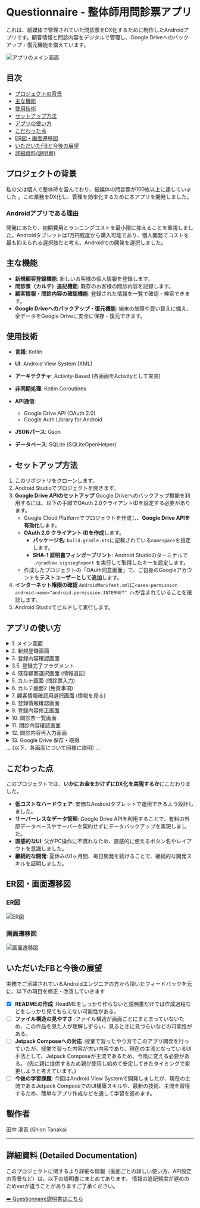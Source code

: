 # Questionnaire - 整体師用問診票アプリ

これは、紙媒体で管理されていた問診票をDX化するために制作したAndroidアプリです。顧客情報と問診内容をデジタルで管理し、Google Driveへのバックアップ・復元機能を備えています。


![アプリのメイン画面](https://github.com/user-attachments/assets/1a413eca-8144-4892-8411-db7d05eea408)

## 目次
- [プロジェクトの背景](#プロジェクトの背景)
- [主な機能](#主な機能)
- [使用技術](#使用技術)
- [セットアップ方法](#セットアップ方法)
- [アプリの使い方](#アプリの使い方)
- [こだわった点](#こだわった点)
- [ER図・画面遷移図](#er図画面遷移図)
- [いただいたFBと今後の展望](#いただいたfbと今後の展望)
- [詳細資料(説明書)](#詳細資料 (Detailed Documentation))

## プロジェクトの背景
私の父は個人で整体師を営んでおり、紙媒体の問診票が100枚以上に達していました 。この業務をDX化し、管理を効率化するために本アプリを開発しました。

### Androidアプリである理由
開発にあたり、初期費用とランニングコストを最小限に抑えることを重視しました。Androidタブレットは1万円程度から購入可能であり、個人開発でコストを最も抑えられる選択肢だと考え、Androidでの開発を選択しました。

## 主な機能
- **新規顧客登録機能**: 新しいお客様の個人情報を登録します。
- **問診票（カルテ）追記機能**: 既存のお客様の問診内容を記録します。
- **顧客情報・問診内容の確認機能**: 登録された情報を一覧で確認・検索できます。
- **Google Driveへのバックアップ・復元機能**: 端末の故障や買い替えに備え、全データをGoogle Driveに安全に保存・復元できます。

## 使用技術
- **言語**: Kotlin
- **UI**: Android View System (XML)
- **アーキテクチャ**: Activity-Based (各画面をActivityとして実装)
- **非同期処理**: Kotlin Coroutines
- **API通信**:
  - Google Drive API (OAuth 2.0)
  - Google Auth Library for Android
- **JSONパース**: Gson
- **データベース**: SQLite (SQLiteOpenHelper)

- ## セットアップ方法
1. このリポジトリをクローンします。
2. Android Studioでプロジェクトを開きます。
3. **Google Drive APIのセットアップ**
   Google Driveへのバックアップ機能を利用するには、以下の手順でOAuth 2.0クライアントIDを設定する必要があります。
   - Google Cloud Platformでプロジェクトを作成し、**Google Drive APIを有効化**します。
   - **OAuth 2.0 クライアント IDを作成**します。
     - **パッケージ名**: `build.gradle.kts`に記載されている`namespace`を指定します。
     - **SHA-1 証明書フィンガープリント**: Android Studioのターミナルで `./gradlew signingReport` を実行して取得したキーを設定します。
   - 作成したプロジェクトの「OAuth同意画面」で、ご自身のGoogleアカウントを**テストユーザーとして追加**します。
4. **インターネット権限の確認**
  `AndroidManifest.xml`に`<uses-permission android:name="android.permission.INTERNET" />`が含まれていることを確認します。
5. Android Studioでビルドして実行します。

## アプリの使い方

<details>
<summary>1. メイン画面</summary>

![メイン画面](https://github.com/user-attachments/assets/1a413eca-8144-4892-8411-db7d05eea408)

- **新規登録**: 新しいお客様の情報を入力する画面（新規登録画面）へ遷移します。
- **情報追記**: 既存のお客様を選択し、問診票を記入する画面（既存顧客選択画面）へ遷移します。
- **情報を見る**: 登録されているお客様の情報を確認する画面（顧客情報確認用選択画面）へ遷移します。
- **GoogleDriveに保存/取得ボタン**: 全データをGoogle Driveへバックアップ、または復元します。

</details>

<details>
<summary>2. 新規登録画面</summary>

![新規登録画面](https://github.com/user-attachments/assets/1c5a0c6c-a101-4812-843b-337b267a1a97)

お客様の個人情報を入力します。

- **クリア**: 入力項目をすべてリセットします。
- **確認画面へ**: 入力内容を確認する画面（登録内容確認画面）へ遷移します。

</details>

<details>
<summary>3. 登録内容確認画面</summary>

![登録内容確認画面](https://github.com/user-attachments/assets/93917a2b-3bb4-478c-a947-ef9ff3597378)

新規登録、または情報更新時に入力した内容の最終確認を行います。

- **登録/更新**: 入力内容をデータベースに保存します。保存後、問診票を続けて入力するか、トップ画面に戻るかを選択するダイアログが表示されます。
- **キャンセル**: 入力内容を破棄し、前の画面に戻ります。

</details>

<details>
<summary>3.5. 登録完了フラグメント</summary>

![登録完了フラグメント](https://github.com/user-attachments/assets/c68a4192-35f1-460f-90e4-9646bda316c7)

- **トップ画面へ戻る**
保存し、トップに戻る場合はこのボタンを押下(メイン画面に遷移)

- **カルテへ**
保存した情報を持って、カルテ画面にそのまま移動(カルテ画面に遷移)

</details>

<details>
<summary>4. 既存顧客選択画面 (情報追記)</summary>

![既存顧客選択画面](https://github.com/user-attachments/assets/a7165937-27f1-4162-aa7f-383879587bb8)

メイン画面の「情報追記」から遷移します。問診票を記入したいお客様を一覧から選択します。フリガナやIDで検索することも可能です。

</details>

<details>
<summary>5. カルテ画面 (問診票入力)</summary>

![カルテ画面](https://github.com/user-attachments/assets/8e90db63-42b9-49b8-94dc-f0b668c68635)

お客様の症状などをヒアリングしながら入力します。すべての必須項目を入力すると「次の画面へ」ボタンが押せるようになります。

</details>

<details>
<summary>6. カルテ画面2 (免責事項)</summary>

![カルテ画面2](https://github.com/user-attachments/assets/52180b30-9687-4c13-9457-a82646d143ea)

免責事項を確認後、同意のチェックボックスにチェックを入れると「確認画面へ」ボタンが押せるようになります。

</details>

<details>
<summary>7. 顧客情報確認用選択画面 (情報を見る)</summary>

![顧客情報確認用選択画面](https://github.com/user-attachments/assets/44f64aa6-17cc-4259-b25a-7912970d7cc1)

メイン画面の「情報を見る」から遷移します。登録されているお客様の一覧が表示されます。確認したいお客様を選択すると、登録情報確認画面へ遷移します。

</details>

<details>
<summary>8. 登録情報確認画面</summary>

![登録情報確認画面](https://github.com/user-attachments/assets/2117cb16-3917-4788-b985-90a96b7259fc)

選択したお客様の登録情報が表示されます。

- **再登録**: 情報を修正するための画面（登録内容修正画面）へ遷移します。
- **戻る**: 前の選択画面に戻ります。
- **問診票**: このお客様の過去の問診票一覧画面へ遷移します。

</details>

<details>
<summary>9. 登録内容修正画面</summary>

![登録内容修正画面](https://github.com/user-attachments/assets/your-re-enter-customer-image.png) 既存の顧客情報が入力された状態で表示されます。内容を修正し、「確認画面へ」ボタンを押すと、登録内容確認画面へ遷移して更新を完了できます。

</details>

<details>
<summary>10. 問診票一覧画面</summary>

![問診票一覧画面](https://github.com/user-attachments/assets/your-question-list-image.png) 特定のお客様の、過去の問診票が日付順に一覧表示されます。確認したい問診票をタップすると、その詳細画面へ遷移します。

</details>

<details>
<summary>11. 問診内容確認画面</summary>

![問診内容確認画面](https://github.com/user-attachments/assets/your-question-confirm-image.png) 選択した問診票の回答内容がすべて表示されます。

- **再入力**: 内容を修正するための画面（問診内容再入力画面）へ遷移します。
- **戻る**: 前の問診票一覧画面に戻ります。

</details>

<details>
<summary>12. 問診内容再入力画面</summary>

![問診内容再入力画面](https://github.com/user-attachments/assets/your-re-questionnaire-image.png) 既存の回答が入力された状態で表示されます。内容を修正し、次の画面で同意にチェックを入れると、問診内容が更新されます。

</details>

<details>
<summary>13. Google Drive 保存・取得</summary>

![保存・取得ボタン後](https://github.com/user-attachments/assets/9c1b1abf-cf3d-483c-bd36-c0006e941dc1)

「GoogleDriveに保存」または「GoogleDriveから取得」ボタンを押すと、Googleアカウントの選択画面が表示されます。アカウントを選択して認証を行うことで、データのバックアップ・復元が実行されます。

</details>
... (以下、各画面について同様に説明) ...

## こだわった点
このプロジェクトでは、**いかにお金をかけずにDX化を実現するか**にこだわりました。
- **低コストなハードウェア**: 安価なAndroidタブレットで運用できるよう設計しました。
- **サーバーレスなデータ管理**: Google Drive APIを利用することで、有料の外部データベースやサーバーを契約せずにデータバックアップを実現しました。
- **直感的なUI**: 父がPC操作に不慣れなため、直感的に使えるボタン名やレイアウトを意識しました。
- **継続的な開発**: 夏休みの1ヶ月間、毎日開発を続けることで、継続的な開発スキルを証明しました。

## ER図・画面遷移図
### ER図
![ER図](https://github.com/user-attachments/assets/d8e22406-de18-49ef-aa1c-afcb0cb7643c)

### 画面遷移図
![画面遷移図](https://github.com/user-attachments/assets/624d7e17-59ed-482b-b67f-6e5e188c81ef)

## いただいたFBと今後の展望
実務でご活躍されているAndroidエンジニアの方から頂いたフィードバックを元に、以下の項目を修正・改善していきます  
- [x] **READMEの作成** :ReadMEをしっかり作らないと説明書だけでは作成過程などをしっかり見てもらえない可能性がある。  
- [ ] **ファイル構造の見やすさ** :ファイル構造が画面ごとにまとまっていないため、この作品を見た人が理解しずらい、見るときに見づらいなどの可能性がある。  
- [ ] **Jetpack Composeへの対応** :授業で習ったやり方でこのアプリ開発を行っていたが、授業で習った内容が古い内容であり、現在の主流となっているUI手法として、Jetpack Composeが主流であるため、今風に変える必要がある。  (先に親に提供するため親が使用し始めて安定してきたタイミングで変更しようと考えています。)  
- [ ] **今後の学習課題**: 今回はAndroid View Systemで開発しましたが、現在の主流であるJetpack ComposeでのUI構築スキルや、最新の技術、主流を習得するため、簡単なアプリ作成などを通して学習を進めます。
  
## 製作者
田中 潮音 (Shion Tanaka)

---

## 詳細資料 (Detailed Documentation)

このプロジェクトに関するより詳細な情報（画面ごとの詳しい使い方、API設定の背景など）は、以下の説明書にまとめてあります。
情報の追記頻度が遅めのためverが違うことがありますご了承ください。

[➡️ Questionnaire説明書はこちら](https://docs.google.com/presentation/d/1xqYt9AdNYIFBNOu1SfC3jbIsnh-Z6TQV/edit?usp=drive_link&ouid=100060518070943536625&rtpof=true&sd=true)
